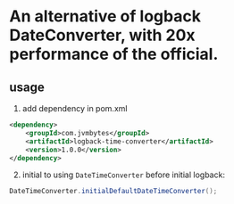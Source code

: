# An alternative of logback DateConverter, with 20x performance of the official.

## usage

1. add dependency in pom.xml

```xml
<dependency>
    <groupId>com.jvmbytes</groupId>
    <artifactId>logback-time-converter</artifactId>
    <version>1.0.0</version>
</dependency>
```

2. initial to using `DateTimeConverter` before initial logback:

```java
DateTimeConverter.initialDefaultDateTimeConverter();
```
